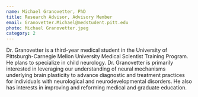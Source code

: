 ```yaml
---
name: Michael Granovetter, PhD
title: Research Advisor, Advisory Member
email: Granovetter.Michael@medstudent.pitt.edu
photo: Michael Granovetter.jpeg
category: 2
---
```

Dr. Granovetter is a third-year medical student in the University of Pittsburgh-Carnegie Mellon University Medical Scientist Training Program. He plans to specialize in child neurology. Dr. Granovetter is primarily interested in leveraging our understanding of neural mechanisms underlying brain plasticity to advance diagnostic and treatment practices for individuals with neurological and neurodevelopmental disorders. He also has interests in improving and reforming medical and graduate education.